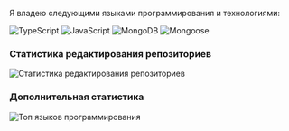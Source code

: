 <div style="border-radius: 50%; overflow: hidden; width: 80px; height: 80px;">
  <img src="https://avatars.githubusercontent.com/u/113227915?v=4" alt="Avatar" style="width: 10%;">
</div>


Я владею следующими языками программирования и технологиями:
<p>
  <img alt="TypeScript" src="https://img.shields.io/badge/-TypeScript-007ACC?style=flat-square&logo=typescript&logoColor=white" />
  <img alt="JavaScript" src="https://img.shields.io/badge/-JavaScript-F7DF1E?style=flat-square&logo=javascript&logoColor=black" />
  <img alt="MongoDB" src="https://img.shields.io/badge/-MongoDB-47A248?style=flat-square&logo=mongodb&logoColor=white" />
  <img alt="Mongoose" src="https://img.shields.io/badge/-Mongoose-880000?style=flat-square&logoColor=white" />
</p>

### Статистика редактирования репозиториев

![Статистика редактирования репозиториев](https://github-readme-stats.vercel.app/api?username=the-schizophrenia&count_private=true&show_icons=true&theme=radical)

### Дополнительная статистика

![Топ языков программирования](https://github-readme-stats.vercel.app/api/top-langs/?username=the-schizophrenia&theme=radical&layout=compact)

